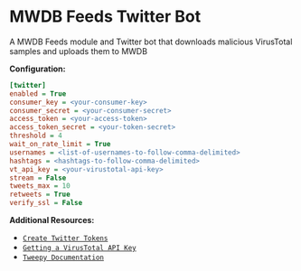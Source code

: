 # MWDB Feeds Twitter Bot

A MWDB Feeds module and Twitter bot that downloads malicious VirusTotal samples and uploads them to MWDB

**Configuration:**
```ini
[twitter]
enabled = True
consumer_key = <your-consumer-key>
consumer_secret = <your-consumer-secret>
access_token = <your-access-token>
access_token_secret = <your-token-secret>
threshold = 4
wait_on_rate_limit = True
usernames = <list-of-usernames-to-follow-comma-delimited>
hashtags = <hashtags-to-follow-comma-delimited>
vt_api_key = <your-virustotal-api-key>
stream = False
tweets_max = 10
retweets = True
verify_ssl = False
```

**Additional Resources:**
- [`Create Twitter Tokens`](https://developer.twitter.com/apps)
- [`Getting a VirusTotal API Key`](https://developers.virustotal.com/v3.0/reference#getting-started)
- [`Tweepy Documentation`](https://docs.tweepy.org/en/latest/)
